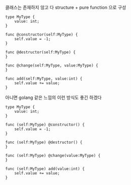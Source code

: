 클래스는 존재하지 않고 다 structure + pure function 으로 구성

```
type MyType {
    value: int;
}

func @constructor(self:MyType) {
	self.value = -1;
}

func @destructor(self:MyType) {
}

func @change(self:MyType, value:MyType) {
}

func add(self:MyType, value:int) {
    self.value += value;
}
```

아니면 golang 같은 느낌의 이런 방식도 좋긴 하겠다
```
type MyType {
    value: int;
}

func (self:MyType) @constructor() {
	self.value = -1;
}

func (self:MyType) @destructor() {
}

func (self:MyType) @change(value:MyType) {
}

func (self:MyType) add(value:int) {
    self.value += value;
}
```